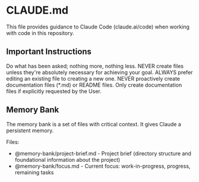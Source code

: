 # CLAUDE.md

This file provides guidance to Claude Code (claude.ai/code) when working with code in this repository.

## Important Instructions

Do what has been asked; nothing more, nothing less.
NEVER create files unless they're absolutely necessary for achieving your goal.
ALWAYS prefer editing an existing file to creating a new one.
NEVER proactively create documentation files (\*.md) or README files. Only create documentation files if explicitly requested by the User.
<project-level-instructions>

## Memory Bank

The memory bank is a set of files with critical context. It gives Claude a persistent memory.

Files:

- @memory-bank/project-brief.md - Project brief (directory structure and foundational information about the project)
- @memory-bank/focus.md - Current focus: work-in-progress, progress, remaining tasks

</project-level-instructions>
